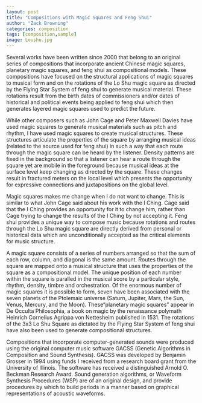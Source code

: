 ```yaml
---
layout: post
title: "Compositions with Magic Squares and Feng Shui"
author: "Zack Browning"
categories: composition
tags: [composition,sample]
image: Loushu.jpg
---
```


Several works have been written since 2000 that belong to an original series of compositions that incorporate ancient Chinese magic squares, planetary magic squares, and feng shui as compositional models.  These compositions have focused on the structural applications of magic squares to musical form and on the rotations of the Lo Shu magic square as directed by the Flying Star System of feng shui to generate musical material. These rotations result from the birth dates of commissioners and/or dates of historical and political events being applied to feng shui which then generates layered magic squares used to predict the future. 

While other composers such as John Cage and Peter Maxwell Davies have used magic squares to generate musical materials such as pitch and rhythm, I have used magic squares to create musical structures. These structures articulate the properties of the square by arranging musical ideas (related to the source used for feng shui) in such a way that each route through the magic square can be heard by the listener. Density patterns are fixed in the background so that a listener can hear a route through the square yet are mobile in the foreground because musical ideas at the surface level keep changing as directed by the square. These changes result in fractured meters on the local level which presents the opportunity for expressive connections and juxtapositions on the global level. 

Magic squares makes me change when I do not want to change.  This is similar to what John Cage said about his work with the I Ching. Cage said that the I Ching provides an opportunity for it to change him, rather than Cage trying to change the results of the I Ching by not accepting it. Feng shui provides a unique way to compose music because rotations and routes through the Lo Shu magic square are directly derived from personal or historical data which are unconditionally accepted as the critical elements for music structure. 

A magic square consists of a series of numbers arranged so that the sum of each row, column, and diagonal is the same amount. Routes through the square are mapped onto a musical structure that uses the properties of the square as a compositional model. The unique position of each number within the square is paralled in the musical score by a particular style, rhythm, density, timbre and orchestration. Of the enormous number of magic squares it is possible to form, seven have been associated with the seven planets of the Ptolemaic universe (Saturn, Jupiter, Mars, the Sun, Venus, Mercury, and the Moon).  These“planetary magic squares” appear in De Occulta Philosophia, a book on magic by the renaissance polymath Heinrich Cornelius Agrippa von Nettesheim published in 1531. The rotations of the 3x3 Lo Shu Square as dictated by the Flying Star System of feng shui have also been used to generate compositional structures.
 
Compositions that incorporate computer-generated sounds were produced using the original computer music software GACSS (Genetic Algorithms in Composition and Sound Synthesis).  GACSS was developed by Benjamin Grosser in 1994 using funds I received from a research board grant from the University of Illinois. The software has received a distinguished Arnold O. Beckman Research Award.  Sound generation algorithms, or Waveform Synthesis Procedures (WSP) are of an original design, and provide procedures by which to build periods in a manner based on graphical representations of acoustic waveforms.  

